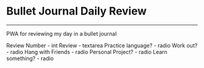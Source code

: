# Bullet Journal Daily Review

---

PWA for reviewing my day in a bullet journal

Review Number - int
Review - textarea
Practice language? - radio
Work out? - radio 
Hang with Friends - radio
Personal Project? - radio 
Learn something? - radio
